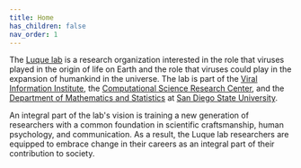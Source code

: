 ```yaml
---
title: Home
has_children: false
nav_order: 1
---
```


The [Luque lab](https://www.luquelab.com) is a research organization interested in the role that viruses played in the origin of life on Earth and the role that viruses could play in the expansion of humankind in the universe. The lab is part of the [Viral Information Institute](https://viralization.org), the [Computational Science Research Center](http://www.csrc.sdsu.edu), and the [Department of Mathematics and Statistics](https://math.sdsu.edu) at [San Diego State University](https://www.sdsu.edu).

An integral part of the lab's vision is training a new generation of researchers with a common foundation in scientific craftsmanship, human psychology, and communication. As a result, the Luque lab researchers are equipped to embrace change in their careers as an integral part of their contribution to society.

